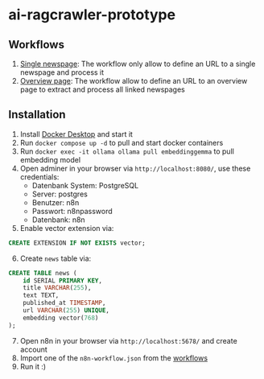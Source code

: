 # ai-ragcrawler-prototype

## Workflows

1. [Single newspage](./workflows/1-single-newspage/): The workflow only allow to define an URL to a single newspage and process it
2. [Overview page](./workflows/2-overview-page/): The workflow allow to define an URL to an overview page to extract and process all linked newspages

## Installation

1. Install [Docker Desktop](https://www.docker.com/) and start it
2. Run `docker compose up -d` to pull and start docker containers
3. Run `docker exec -it ollama ollama pull embeddinggemma` to pull embedding model
4. Open adminer in your browser via `http://localhost:8080/`, use these credentials:
    - Datenbank System: PostgreSQL
    - Server: postgres
    - Benutzer: n8n
    - Passwort: n8npassword
    - Datenbank: n8n
5. Enable vector extension via:
```sql
CREATE EXTENSION IF NOT EXISTS vector;
```
6. Create `news` table via:
```sql
CREATE TABLE news (
    id SERIAL PRIMARY KEY,
    title VARCHAR(255),
    text TEXT,
    published_at TIMESTAMP,
    url VARCHAR(255) UNIQUE,
    embedding vector(768)
);
```
7. Open n8n in your browser via `http://localhost:5678/` and create account
8. Import one of the `n8n-workflow.json` from the [workflows](./workflows/)
9. Run it :)
